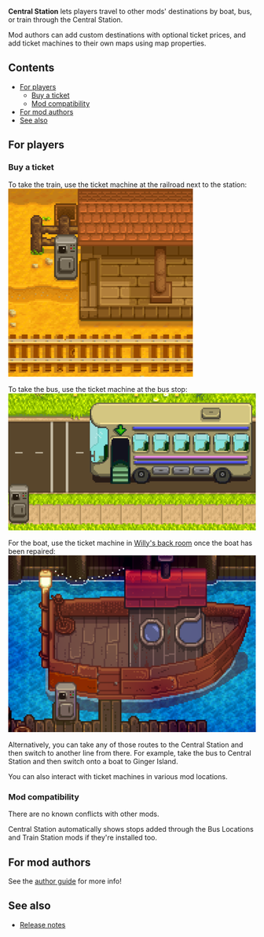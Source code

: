 ﻿**Central Station** lets players travel to other mods' destinations by boat, bus, or train through the Central Station.

Mod authors can add custom destinations with optional ticket prices, and add ticket machines to their own maps using
map properties.

## Contents
* [For players](#for-players)
  * [Buy a ticket](#buy-a-ticket)
  * [Mod compatibility](#mod-compatibility)
* [For mod authors](#for-mod-authors)
* [See also](#see-also)

## For players
### Buy a ticket
To take the train, use the ticket machine at the railroad next to the station:  
![](train-station.png)

To take the bus, use the ticket machine at the bus stop:  
![](bus-stop.png)

For the boat, use the ticket machine in [Willy's back room](https://stardewvalleywiki.com/Fish_Shop#Willy.27s_Boat)
once the boat has been repaired:  
![](boat-dock.png)

Alternatively, you can take any of those routes to the Central Station and then switch to another line from there. For
example, take the bus to Central Station and then switch onto a boat to Ginger Island.

You can also interact with ticket machines in various mod locations.

### Mod compatibility
There are no known conflicts with other mods.

Central Station automatically shows stops added through the Bus Locations and Train Station mods if they're installed
too.

## For mod authors
See the [author guide](author-guide.md) for more info!

## See also
* [Release notes](release-notes.md)
